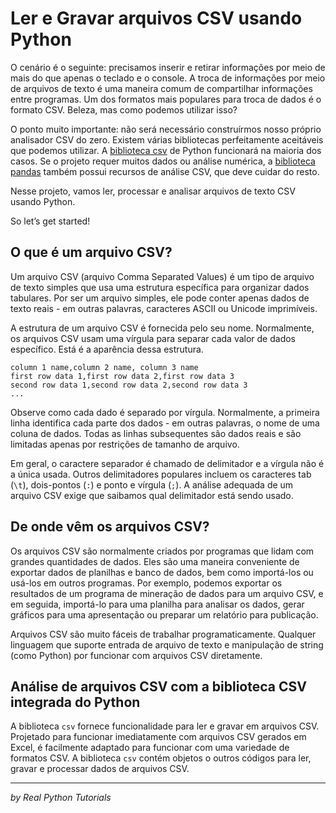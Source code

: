 # Ler e Gravar arquivos CSV usando Python

O cenário é o seguinte: precisamos inserir e retirar informações por meio de mais do que apenas o teclado e o console. A troca de informações por meio de arquivos de texto é uma maneira comum de compartilhar informações entre programas. Um dos formatos mais populares para troca de dados é o formato CSV. Beleza, mas como podemos utilizar isso?

O ponto muito importante: não será necessário construírmos nosso próprio analisador CSV do zero. Existem várias bibliotecas perfeitamente aceitáveis que podemos utilizar. A [biblioteca csv](https://docs.python.org/3/library/csv.html) de Python funcionará na maioria dos casos. Se o projeto requer muitos dados ou análise numérica, a [biblioteca pandas](https://pandas.pydata.org/) também possui recursos de análise CSV, que deve cuidar do resto.

Nesse projeto, vamos ler, processar e analisar arquivos de texto CSV usando Python.

So let’s get started!

## O que é um arquivo CSV?
Um arquivo CSV (arquivo Comma Separated Values) é um tipo de arquivo de texto simples que usa uma estrutura específica para organizar dados tabulares. Por ser um arquivo simples, ele pode conter apenas dados de texto reais - em outras palavras, caracteres ASCII ou Unicode imprimíveis.

A estrutura de um arquivo CSV é fornecida pelo seu nome. Normalmente, os arquivos CSV usam uma vírgula para separar cada valor de dados específico. Está é a aparência dessa estrutura.

``` csv
column 1 name,column 2 name, column 3 name
first row data 1,first row data 2,first row data 3
second row data 1,second row data 2,second row data 3
...
```
Observe como cada dado é separado por vírgula. Normalmente, a primeira linha identifica cada parte dos dados - em outras palavras, o nome de uma coluna de dados. Todas as linhas subsequentes são dados reais e são limitadas apenas por restrições de tamanho de arquivo.

Em geral, o caractere separador é chamado de delimitador e a vírgula não é a única usada. Outros delimitadores populares incluem os caracteres tab (`\t`), dois-pontos (`:`) e ponto e vírgula (`;`). A análise adequada de um arquivo CSV exige que saibamos qual delimitador está sendo usado.

## De onde vêm os arquivos CSV?
Os arquivos CSV são normalmente criados por programas que lidam com grandes quantidades de dados. Eles são uma maneira conveniente de exportar dados de planilhas e banco de dados, bem como importá-los ou usá-los em outros programas. Por exemplo, podemos exportar os resultados de um programa de mineração de dados para um arquivo CSV, e em seguida, importá-lo para uma planilha para analisar os dados, gerar gráficos para uma apresentação ou preparar um relatório para publicação. 

Arquivos CSV são muito fáceis de trabalhar programaticamente. Qualquer linguagem que suporte entrada de arquivo de texto e manipulação de string (como Python) por funcionar com arquivos CSV diretamente.

## Análise de arquivos CSV com a biblioteca CSV integrada do Python
A biblioteca `csv` fornece funcionalidade para ler e gravar em arquivos CSV. Projetado para funcionar imediatamente com arquivos CSV gerados em Excel, é facilmente adaptado para funcionar com uma variedade de formatos CSV. A biblioteca `csv` contém objetos o outros códigos para ler, gravar e processar dados de arquivos CSV.

---
 *by Real Python Tutorials*
